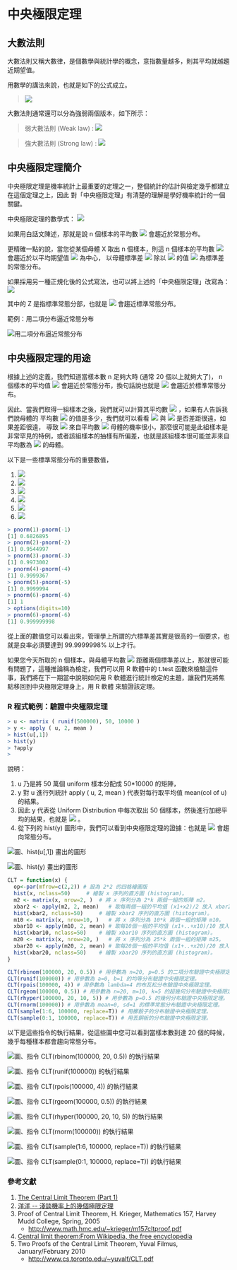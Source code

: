 # 中央極限定理

## 大數法則

大數法則又稱大數律，是個數學與統計學的概念，意指數量越多，則其平均就越趨近期望值。

用數學的講法來說，也就是如下的公式成立。

>  ![](../timg/e3a52e492a79.jpg) 

大數法則通常還可以分為強弱兩個版本，如下所示：

> 弱大數法則 (Weak law) :   ![](../timg/63d2a76c32f1.jpg) 

> 強大數法則 (Strong law) :  ![](../timg/679b2283c595.jpg) 


## 中央極限定理簡介

中央極限定理是機率統計上最重要的定理之一，整個統計的估計與檢定幾乎都建立在這個定理之上，因此
對「中央極限定理」有清楚的理解是學好機率統計的一個關鍵。

中央極限定理的數學式：  ![](../timg/5884aa99cd82.jpg) 

如果用白話文陳述，那就是說 n 個樣本的平均數  ![](../timg/894e240322d2.jpg)  會趨近於常態分布。

更精確一點的說，當您從某個母體 X 取出 n 個樣本，則這 n 個樣本的平均數  ![](../timg/894e240322d2.jpg)  會趨近於以平均期望值  ![](../timg/c9faf6ead2cd.jpg)  為中心，
以母體標準差  ![](../timg/a2ab7d71a0f0.jpg)   除以  ![](../timg/be183cdd1e68.jpg)  的值  ![](../timg/b902c90353f0.jpg)  為標準差的常態分布。

如果採用另一種正規化後的公式寫法，也可以將上述的「中央極限定理」改寫為：  ![](../timg/5808b1829895.jpg) 

其中的 Z 是指標準常態分部，也就是  ![](../timg/41f620914dc6.jpg)  會趨近標準常態分布。

範例：用二項分布逼近常態分布

![用二項分布逼近常態分布](../img/BinormalToNormal.jpg)


## 中央極限定理的用途

根據上述的定義，我們知道當樣本數 n 足夠大時 (通常 20 個以上就夠大了)， n 個樣本的平均值  ![](../timg/894e240322d2.jpg) 
會趨近於常態分布，換句話說也就是  ![](../timg/41f620914dc6.jpg)  會趨近於標準常態分布。

因此、當我們取得一組樣本之後，我們就可以計算其平均數  ![](../timg/894e240322d2.jpg) ，如果有人告訴我們說母體的
平均數  ![](../timg/c9faf6ead2cd.jpg)  的值是多少，我們就可以看看  ![](../timg/6fbdf291cda8.jpg)  與  ![](../timg/c9faf6ead2cd.jpg)  是否差距很遠，如果差距很遠，
導致  ![](../timg/6fbdf291cda8.jpg)  來自平均數  ![](../timg/c9faf6ead2cd.jpg) 
母體的機率很小，那麼很可能是此組樣本是非常罕見的特例，或者該組樣本的抽樣有所偏差，也就是該組樣本很可能並非來自平均數為  ![](../timg/c9faf6ead2cd.jpg) 
的母體。

以下是一些標準常態分布的重要數值，

1.  ![](../timg/e258ddb9fece.jpg) 
2.  ![](../timg/00c3fe6de89d.jpg) 
3.  ![](../timg/83a5e13e11e1.jpg) 
4.  ![](../timg/352e43bbeb3a.jpg) 
5.  ![](../timg/83ffc195699b.jpg) 
6.  ![](../timg/62ffbb4b34fa.jpg) 


```R
> pnorm(1)-pnorm(-1)
[1] 0.6826895
> pnorm(2)-pnorm(-2)
[1] 0.9544997
> pnorm(3)-pnorm(-3)
[1] 0.9973002
> pnorm(4)-pnorm(-4)
[1] 0.9999367
> pnorm(5)-pnorm(-5)
[1] 0.9999994
> pnorm(6)-pnorm(-6)
[1] 1
> options(digits=10)
> pnorm(6)-pnorm(-6)
[1] 0.999999998
```

從上面的數值您可以看出來，管理學上所謂的六標準差其實是很高的一個要求，也就是良率必須要達到 99.9999998% 以上才行。

如果您今天所取的 n 個樣本，與母體平均數  ![](../timg/c9faf6ead2cd.jpg)  距離兩個標準差以上，那就很可能有問題了，這種推論稱為檢定，我們可以用 R 軟體中的
t.test 函數來檢驗這件事，我們將在下一期當中說明如何用 R 軟體進行統計檢定的主題，讓我們先將焦點移回到中央極限定理身上，用 R 軟體
來驗證該定理。

### R 程式範例：驗證中央極限定理

```R
> u <- matrix ( runif(500000), 50, 10000 )
> y <- apply ( u, 2, mean )
> hist(u[,1])
> hist(y)
> ?apply
> 
```

說明：

1. u 乃是將 50 萬個 uniform 樣本分配成 50*10000 的矩陣，
2. y 對 u 進行列統計 apply ( u, 2, mean ) 代表對每行取平均值 mean(col of u) 的結果。
3. 因此 y 代表從 Uniform Distribution 中每次取出 50 個樣本，然後進行加總平均的結果，也就是   ![](../timg/8c510cfb8483.jpg)  。
4. 從下列的 hist(y) 圖形中，我們可以看到中央極限定理的證據：也就是   ![](../timg/8c510cfb8483.jpg)  會趨向常態分布。

![圖、hist(u[,1]) 畫出的圖形](../img/HistU.jpg)

![圖、hist(y) 畫出的圖形](../img/HistY.jpg)


```R
CLT = function(x) {
  op<-par(mfrow=c(2,2)) # 設為 2*2 的四格繪圖版
  hist(x, nclass=50)	 # 繪製 x 序列的直方圖 (histogram)。
  m2 <- matrix(x, nrow=2, )	 # 將 x 序列分為 2*k 兩個一組的矩陣 m2。
  xbar2 <- apply(m2, 2, mean)	# 取每兩個一組的平均值 (x1+x2)/2 放入 xbar2 中。
  hist(xbar2, nclass=50)	 # 繪製 xbar2 序列的直方圖 (histogram)。
  m10 <- matrix(x, nrow=10, )	# 將 x 序列分為 10*k 兩個一組的矩陣 m10。
  xbar10 <- apply(m10, 2, mean)	# 取每10個一組的平均值 (x1+..+x10)/10 放入 xbar10 中。
  hist(xbar10, nclass=50)	 # 繪製 xbar10 序列的直方圖 (histogram)。
  m20 <- matrix(x, nrow=20, )	# 將 x 序列分為 25*k 兩個一組的矩陣 m25。
  xbar20 <- apply(m20, 2, mean)	# 取每20個一組的平均值 (x1+..+x20)/20 放入 xbar20 中。
  hist(xbar20, nclass=50)	 # 繪製 xbar20 序列的直方圖 (histogram)。
}

CLT(rbinom(100000, 20, 0.5)) # 用參數為 n=20, p=0.5 的二項分布驗證中央極限定理。
CLT(runif(100000)) # 用參數為 a=0, b=1 的均等分布驗證中央極限定理。
CLT(rpois(100000, 4)) # 用參數為 lambda=4 的布瓦松分布驗證中央極限定理。
CLT(rgeom(100000, 0.5)) # 用參數為 n=20, m=10, k=5 的超幾何分布驗證中央極限定理。
CLT(rhyper(100000, 20, 10, 5)) # 用參數為 p=0.5 的幾何分布驗證中央極限定理。
CLT(rnorm(100000)) # 用參數為 mean=0, sd=1 的標準常態分布驗證中央極限定理。
CLT(sample(1:6, 100000, replace=T))	# 用擲骰子的分布驗證中央極限定理。
CLT(sample(0:1, 100000, replace=T))	# 用丟銅板的分布驗證中央極限定理。
```

以下是這些指令的執行結果，從這些圖中您可以看到當樣本數到達 20 個的時候，幾乎每種樣本都會趨向常態分布。

![圖、指令 CLT(rbinom(100000, 20, 0.5)) 的執行結果](../img/CLT_rbinom.jpg)

![圖、指令 CLT(runif(100000)) 的執行結果](../img/CLT_runif.jpg)

![圖、指令 CLT(rpois(100000, 4)) 的執行結果](../img/CLT_rpois.jpg)

![圖、指令 CLT(rgeom(100000, 0.5)) 的執行結果](../img/CLT_rgeom.jpg)

![圖、指令 CLT(rhyper(100000, 20, 10, 5)) 的執行結果](../img/CLT_rhyper.jpg)

![圖、指令 CLT(rnorm(100000)) 的執行結果](../img/CLT_rnorm.jpg)

![圖、指令 CLT(sample(1:6, 100000, replace=T)) 的執行結果](../img/CLT_sample1_6.jpg)

![圖、指令 CLT(sample(0:1, 100000, replace=T)) 的執行結果](../img/CLT_sample0_1.jpg)

### 參考文獻
1. [The Central Limit Theorem (Part 1)](http://msenux.redwoods.edu/math/R/CentralLimit.php)
2. [洋洋 -- 淺談機率上的幾個極限定理](http://episte.math.ntu.edu.tw/articles/mm/mm_09_3_07/index.html)
3. Proof of Central Limit Theorem, H. Krieger, Mathematics 157, Harvey Mudd College, Spring, 2005
    * <http://www.math.hmc.edu/~krieger/m157cltproof.pdf>
4. [Central limit theorem:From Wikipedia, the free encyclopedia](http://en.wikipedia.org/wiki/Central_limit_theorem)
5. Two Proofs of the Central Limit Theorem, Yuval Filmus, January/February 2010
    * <http://www.cs.toronto.edu/~yuvalf/CLT.pdf>
